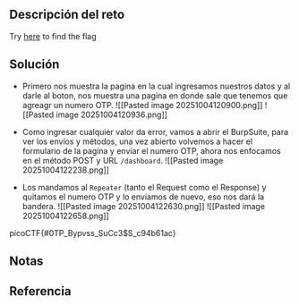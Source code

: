 ## Descripción del reto
Try [here](http://titan.picoctf.net:52929/) to find the flag

## Solución
- Primero nos muestra la pagina en la cual ingresamos nuestros datos y al darle al boton, nos muestra una pagina en donde sale que tenemos que agreagr un numero OTP.
![[Pasted image 20251004120900.png]]
![[Pasted image 20251004120936.png]]

- Como ingresar cualquier valor da error, vamos a abrir el BurpSuite, para ver los envíos y métodos, una vez abierto volvemos a hacer el formulario de la pagina y enviar el numero OTP, ahora nos enfocamos en el método POST y URL `/dashboard`.
![[Pasted image 20251004122238.png]]

-  Los mandamos al `Repeater` (tanto el Request como el Response) y quitamos el numero OTP y lo enviamos de nuevo, eso nos dará la bandera.
![[Pasted image 20251004122630.png]]
![[Pasted image 20251004122658.png]]

picoCTF{#0TP_Bypvss_SuCc3$S_c94b61ac}
## Notas


## Referencia
